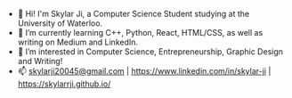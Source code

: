 - 👋 Hi! I'm Skylar Ji, a Computer Science Student studying at the University of Waterloo.
- 🌱 I’m currently learning C++, Python, React, HTML/CSS, as well as writing on Medium and LinkedIn.
- 💞️ I’m interested in Computer Science, Entrepreneurship, Graphic Design and Writing!
- 📫 skylarji20045@gmail.com | https://www.linkedin.com/in/skylar-ji | https://skylarrji.github.io/

<!---
Skylarrji/Skylarrji is a ✨ special ✨ repository because its `README.md` (this file) appears on your GitHub profile.
You can click the Preview link to take a look at your changes.
--->
